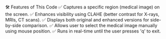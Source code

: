 🛠️ Features of This Code
✅ Captures a specific region (medical image) on the screen.
✅ Enhances visibility using CLAHE (better contrast for X-rays, MRIs, CT scans).
✅ Displays both original and enhanced versions for side-by-side comparison.
✅ Allows user to select the medical image manually using mouse position.
✅ Runs in real-time until the user presses 'q' to exit.
